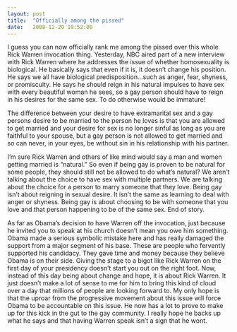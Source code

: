 ```yaml
---
layout: post
title:  "Officially among the pissed"
date:   2008-12-20 19:52:00
---
```

I guess you can now officially rank me among the pissed over this whole Rick Warren invocation thing. Yesterday, NBC aired part of a new interview with Rick Warren where he addresses the issue of whether homosexuality is biological. He basically says that even if it is, it doesn’t change his position. He says we all have biological predisposition…such as anger, fear, shyness, or promiscuity. He says he should reign in his natural impulses to have sex with every beautiful woman he sees, so a gay person should have to reign in his desires for the same sex. To do otherwise would be immature!

The difference between your desire to have extramarital sex and a gay persons desire to be married to the person he loves is that you are allowed to get married and your desire for sex is no longer sinful as long as you are faithful to your spouse, but a gay person is not allowed to get married and so can never, in your eyes, be without sin in his relationship with his partner.

I’m sure Rick Warren and others of like mind would say a man and women getting married is “natural.” So even if being gay is proven to be natural for some people, they should still not be allowed to do what’s natural? We aren’t talking about the choice to have sex with multiple partners. We are talking about the choice for a person to marry someone that they love. Being gay isn’t about reigning in sexual desire. It isn’t the same as learning to deal with anger or shyness. Being gay is about choosing to be with someone that you love and that person happening to be of the same sex. End of story.

As far as Obama’s decision to have Warren off the invocation, just because he invited you to speak at his church doesn’t mean you owe him something. Obama made a serious symbolic mistake here and has really damaged the support from a major segment of his base. These are people who fervently supported his candidacy. They gave time and money because they believe Obama is on their side. Giving the stage to a bigot like Rick Warren on the first day of your presidency doesn’t start you out on the right foot. Now, instead of this day being about change and hope, it is about Rick Warren. It just doesn’t make a lot of sense to me for him to bring this kind of cloud over a day that millions of people are looking forward to. My only hope is that the uproar from the progressive movement about this issue will force Obama to be accountable on this issue. He now has a lot to prove to make up for this kick in the gut to the gay community. I really hope he backs up what he says and that having Warren speak isn’t a sign that he wont.
